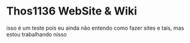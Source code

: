 # Thos1136 WebSite & Wiki 
isso é um teste pois eu ainda não entendo como fazer sites e tais, mas estou trabalhando nisso
